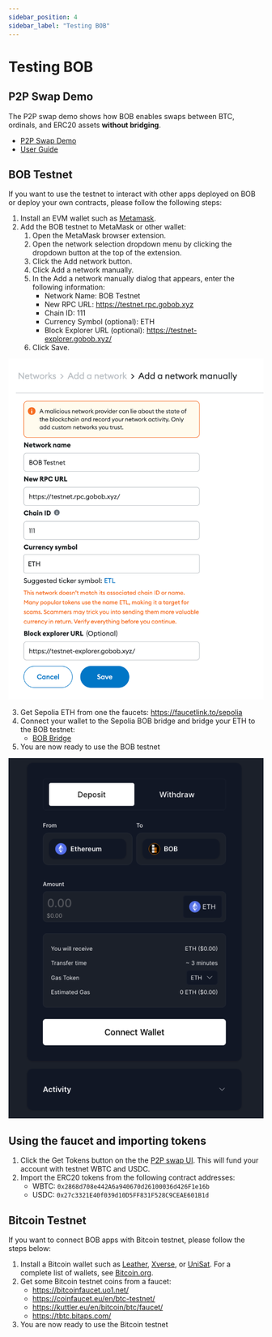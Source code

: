 ```yaml
---
sidebar_position: 4
sidebar_label: "Testing BOB"
---
```


# Testing BOB

## P2P Swap Demo

The P2P swap demo shows how BOB enables swaps between BTC, ordinals, and ERC20 assets **without bridging**.

- [P2P Swap Demo](https://demo.gobob.xyz/)
- [User Guide](/docs/build/examples/btc-swap/)

## BOB Testnet

If you want to use the testnet to interact with other apps deployed on BOB or deploy your own contracts, please follow the following steps:

1. Install an EVM wallet such as [Metamask](https://metamask.io/).
2. Add the BOB testnet to MetaMask or other wallet:
   1. Open the MetaMask browser extension.
   2. Open the network selection dropdown menu by clicking the dropdown button at the top of the extension.
   3. Click the Add network button.
   4. Click Add a network manually.
   5. In the Add a network manually dialog that appears, enter the following information:
      - Network Name: BOB Testnet
      - New RPC URL: https://testnet.rpc.gobob.xyz
      - Chain ID: 111
      - Currency Symbol (optional): ETH
      - Block Explorer URL (optional): https://testnet-explorer.gobob.xyz/
   6. Click Save.

![MetaMask](add-to-wallet.png)

3. Get Sepolia ETH from one the faucets: https://faucetlink.to/sepolia
4. Connect your wallet to the Sepolia BOB bridge and bridge your ETH to the BOB testnet:
   - [BOB Bridge](https://app.gobob.xyz/)
5. You are now ready to use the BOB testnet

![BOB Bridge](bridge.png)

## Using the faucet and importing tokens

1. Click the Get Tokens button on the the [P2P swap UI](https://app.gobob.xyz/demo/p2p-swap). This will fund your account with testnet WBTC and USDC.
2. Import the ERC20 tokens from the following contract addresses:
   - WBTC: `0x2868d708e442A6a940670d26100036d426F1e16b`
   - USDC: `0x27c3321E40f039d10D5FF831F528C9CEAE601B1d`

## Bitcoin Testnet

If you want to connect BOB apps with Bitcoin testnet, please follow the steps below:

1. Install a Bitcoin wallet such as [Leather](https://leather.io/), [Xverse](https://www.xverse.app/), or [UniSat](https://unisat.io/). For a complete list of wallets, see [Bitcoin.org](https://bitcoin.org/en/choose-your-wallet).
2. Get some Bitcoin testnet coins from a faucet:
   - https://bitcoinfaucet.uo1.net/
   - https://coinfaucet.eu/en/btc-testnet/
   - https://kuttler.eu/en/bitcoin/btc/faucet/
   - https://tbtc.bitaps.com/
3. You are now ready to use the Bitcoin testnet
